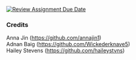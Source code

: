 [![Review Assignment Due Date](https://classroom.github.com/assets/deadline-readme-button-24ddc0f5d75046c5622901739e7c5dd533143b0c8e959d652212380cedb1ea36.svg)](https://classroom.github.com/a/WKKzpWVj)

### Credits

Anna Jin (https://github.com/annajin1)  
Adnan Baig (https://github.com/Wickederknave5)  
Hailey Stevens (https://github.com/haileystvns)

